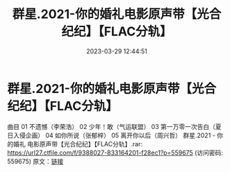 ﻿---
title: 群星.2021-你的婚礼电影原声带【光合纪纪】【FLAC分轨】
date: 2023-03-29 12:44:51
categories: WAV车载音乐、镜像
tags: 华语中文
---
# 群星.2021-你的婚礼电影原声带【光合纪纪】【FLAC分轨】

曲目
01 不遗憾（李荣浩）
02 少年！敢（气运联盟）
03 第一万零一次告白（夏日入侵企画）
04 如你所说（张郁梓）
05 离开你以后（周兴哲）
群星.2021 - 你的婚礼 电影原声带【光合纪纪】【FLAC分轨】.rar: https://url27.ctfile.com/f/9388027-833164201-f28ec1?p=559675
(访问密码: 559675)
原文：[链接](https://blog.sina.com.cn/s/blog_1647c7e7601031179.html)